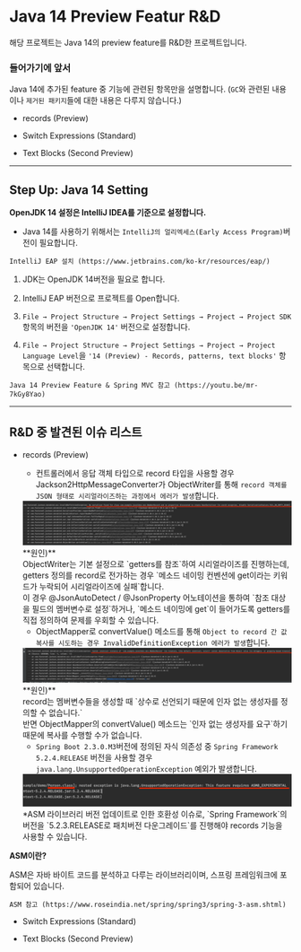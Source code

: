 # Java 14 Preview Featur R&D

해당 프로젝트는 Java 14의 preview feature를 R&D한 프로젝트입니다.

### 들어가기에 앞서

Java 14에 추가된 feature 중 기능에 관련된 항목만을 설명합니다. (`GC`와 관련된 내용이나 `제거된 패키지`들에 대한 내용은 다루지 않습니다.)

- records (Preview)

- Switch Expressions (Standard)

- Text Blocks (Second Preview)

- - -

## Step Up: Java 14 Setting

**OpenJDK 14 설정은 IntelliJ IDEA를 기준으로 설정합니다.**

* Java 14를 사용하기 위해서는 `IntelliJ의 얼리엑세스(Early Access Program)`버전이 필요합니다.

```
IntelliJ EAP 설치 (https://www.jetbrains.com/ko-kr/resources/eap/)
```

1. JDK는 OpenJDK 14버전을 필요로 합니다.

2. IntelliJ EAP 버전으로 프로젝트를 Open합니다.

3. `File → Project Structure → Project Settings → Project → Project SDK`항목의 버전을 `'OpenJDK 14'` 버전으로 설정합니다.

4. `File → Project Structure → Project Settings → Project → Project Language Level`을 
`'14 (Preview) - Records, patterns, text blocks'` 항목으로 선택합니다.

```
Java 14 Preview Feature & Spring MVC 참고 (https://youtu.be/mr-7kGy8Yao)
```

- - -

## R&D 중 발견된 이슈 리스트

- records (Preview)
        
    - 컨트롤러에서 응답 객체 타입으로 record 타입을 사용할 경우 Jackson2HttpMessageConverter가 ObjectWriter를 통해 `record 객체를 JSON 형태로 시리얼라이즈하는 과정에서 에러가 발생`합니다. 
    <img src="./img/InvalidDefinitionException.png">
    <br>
    **원인)** 
    <br>
    ObjectWriter는 기본 설정으로 `getters를 참조`하여 시리얼라이즈를 진행하는데, getters 정의를 record로 전가하는 경우 
    `메소드 네이밍 컨벤션에 get이라는 키워드가 누락되어 시리얼라이즈에 실패`합니다.
    <br>
    이 경우 @JsonAutoDetect / @JsonProperty 어노테이션을 통하여 `참조 대상을 필드의 멤버변수로 설정`하거나, 
    `메소드 네이밍에 get`이 들어가도록 getters를 직접 정의하여 문제를 우회할 수 있습니다.
        
    - ObjectMapper로 convertValue() 메소드를 통해 `Object to record 간 값 복사를 시도하는 경우 InvalidDefinitionException 에러가 발생`합니다.
    <img src="./img/(ObjectMapper)InvalidDefinitionException.png">
    <br>
    **원인)**
    <br>
    record는 멤버변수들을 생성할 때 `상수로 선언되기 때문에 인자 없는 생성자를 정의할 수 없습니다.`
    <br>
    반면 ObjectMapper의 convertValue() 메소드는 `인자 없는 생성자를 요구`하기 때문에 복사를 수행할 수가 없습니다.
        
    - `Spring Boot 2.3.0.M3`버전에 정의된 자식 의존성 중 `Spring Framework 5.2.4.RELEASE` 버전을 사용할 경우 
    `java.lang.UnsupportedOperationException` 예외가 발생합니다.
    <img src="./img/UnsupportedOperationException.png">
    <br.
    **원인)**
    <br>
    *ASM 라이브러리 버전 업데이트로 인한 호환성 이슈로, `Spring Framework`의 버전을 
    `5.2.3.RELEASE로 패치버전 다운그레이드`를 진행해야 records 기능을 사용할 수 있습니다. 
        
**ASM이란?**

ASM은 자바 바이트 코드를 분석하고 다루는 라이브러리이며, 스프링 프레임워크에 포함되어 있습니다.

```
ASM 참고 (https://www.roseindia.net/spring/spring3/spring-3-asm.shtml)
```

- Switch Expressions (Standard)

- Text Blocks (Second Preview)